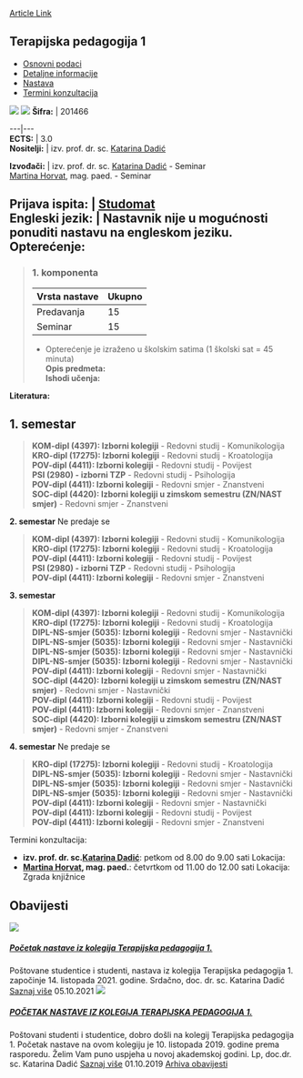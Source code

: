 [Article Link](https://www.fhs.hr/predmet/terped1)

## Terapijska pedagogija 1
  * [Osnovni podaci](https://www.fhs.hr/predmet/terped1#v1id-523833_252424_1_0 "Osnovni podaci")
  * [Detaljne informacije](https://www.fhs.hr/predmet/terped1#v1id-523833_252424_1_1 "Detaljne informacije")
  * [Nastava](https://www.fhs.hr/predmet/terped1#v1id-523833_252424_1_2 "Nastava")
  * [Termini konzultacija](https://www.fhs.hr/predmet/terped1#v1id-523833_252424_1_3 "Termini konzultacija")


[![](https://www.fhs.hr/img/flags/gif/hr.gif)](https://www.fhs.hr/predmet/terped1) [![](https://www.fhs.hr/img/flags/gif/gb.gif)](https://www.fhs.hr/en/course/theped1)
**Šifra:** |  201466  
  
---|---  
**ECTS:** |  3.0   
**Nositelji:** |  izv. prof. dr. sc. [Katarina Dadić](https://www.fhs.hr/djelatnik/katarina.dadic)   
  
**Izvođači:** |  izv. prof. dr. sc. [Katarina Dadić](https://www.fhs.hr/djelatnik/katarina.dadic) - Seminar  
[Martina Horvat](https://www.fhs.hr/djelatnik/martina.horvat), mag. paed. - Seminar  
  
**Prijava ispita:** |  [Studomat](http://www.isvu.hr/studomat)  
**Engleski jezik:** |  Nastavnik nije u mogućnosti ponuditi nastavu na engleskom jeziku.   
**Opterećenje:**  
---  
> ### 1. komponenta
> | Vrsta nastave | Ukupno  
> ---|---  
> Predavanja | 15  
> Seminar | 15  
> * Opterećenje je izraženo u školskim satima (1 školski sat = 45 minuta)   
**Opis predmeta:**  
> **Ishodi učenja:**  

  
**Literatura:**  

  
**1. semestar**  
---  
> **KOM-dipl (4397): Izborni kolegiji** - Redovni studij - Komunikologija  
>  **KRO-dipl (17275): Izborni kolegiji** - Redovni studij - Kroatologija  
>  **POV-dipl (4411): Izborni kolegiji** - Redovni studij - Povijest  
>  **PSI (2980) - izborni TZP** - Redovni studij - Psihologija  
>  **POV-dipl (4411): Izborni kolegiji** - Redovni smjer - Znanstveni  
>  **SOC-dipl (4420): Izborni kolegiji u zimskom semestru (ZN/NAST smjer)** - Redovni smjer - Znanstveni  
>   
  
**2. semestar** Ne predaje se  
> **KOM-dipl (4397): Izborni kolegiji** - Redovni studij - Komunikologija  
>  **KRO-dipl (17275): Izborni kolegiji** - Redovni studij - Kroatologija  
>  **POV-dipl (4411): Izborni kolegiji** - Redovni studij - Povijest  
>  **PSI (2980) - izborni TZP** - Redovni studij - Psihologija  
>  **POV-dipl (4411): Izborni kolegiji** - Redovni smjer - Znanstveni  
>   
  
**3. semestar**  
> **KOM-dipl (4397): Izborni kolegiji** - Redovni studij - Komunikologija  
>  **KRO-dipl (17275): Izborni kolegiji** - Redovni studij - Kroatologija  
>  **DIPL-NS-smjer (5035): Izborni kolegiji** - Redovni smjer - Nastavnički  
>  **DIPL-NS-smjer (5035): Izborni kolegiji** - Redovni smjer - Nastavnički  
>  **DIPL-NS-smjer (5035): Izborni kolegiji** - Redovni smjer - Nastavnički  
>  **DIPL-NS-smjer (5035): Izborni kolegiji** - Redovni smjer - Nastavnički  
>  **POV-dipl (4411): Izborni kolegiji** - Redovni smjer - Nastavnički  
>  **SOC-dipl (4420): Izborni kolegiji u zimskom semestru (ZN/NAST smjer)** - Redovni smjer - Nastavnički  
>  **POV-dipl (4411): Izborni kolegiji** - Redovni studij - Povijest  
>  **POV-dipl (4411): Izborni kolegiji** - Redovni smjer - Znanstveni  
>  **SOC-dipl (4420): Izborni kolegiji u zimskom semestru (ZN/NAST smjer)** - Redovni smjer - Znanstveni  
>   
  
**4. semestar** Ne predaje se  
> **KRO-dipl (17275): Izborni kolegiji** - Redovni studij - Kroatologija  
>  **DIPL-NS-smjer (5035): Izborni kolegiji** - Redovni smjer - Nastavnički  
>  **DIPL-NS-smjer (5035): Izborni kolegiji** - Redovni smjer - Nastavnički  
>  **DIPL-NS-smjer (5035): Izborni kolegiji** - Redovni smjer - Nastavnički  
>  **POV-dipl (4411): Izborni kolegiji** - Redovni smjer - Nastavnički  
>  **POV-dipl (4411): Izborni kolegiji** - Redovni studij - Povijest  
>  **POV-dipl (4411): Izborni kolegiji** - Redovni smjer - Znanstveni  
>   
Termini konzultacija: 
  * **izv. prof. dr. sc.[Katarina Dadić](https://www.fhs.hr/djelatnik/katarina.dadic)**: 
petkom od 8.00 do 9.00 sati
Lokacija: 
  * **[Martina Horvat](https://www.fhs.hr/djelatnik/martina.horvat), mag. paed.**: 
četvrtkom od 11.00 do 12.00 sati 
Lokacija: Zgrada knjižnice 


## Obavijesti
[ ![](https://www.fhs.hr/_pub/themes_static/hrstud2024/default/img/default_news.jpg) ](https://www.fhs.hr/predmet/terped1?@=21g8f#news_116158)
#####  [Početak nastave iz kolegija Terapijska pedagogija 1.](https://www.fhs.hr/predmet/terped1?@=21g8f#news_116158)
Poštovane studentice i studenti, nastava iz kolegija Terapijska pedagogija 1. započinje 14. listopada 2021. godine. Srdačno, doc. dr. sc. Katarina Dadić 
[Saznaj više](https://www.fhs.hr/predmet/terped1?@=21g8f#news_116158)
05.10.2021
[ ![](https://www.fhs.hr/_pub/themes_static/hrstud2024/default/img/default_news.jpg) ](https://www.fhs.hr/predmet/terped1?@=218qm#news_116158)
#####  [POČETAK NASTAVE IZ KOLEGIJA TERAPIJSKA PEDAGOGIJA 1.](https://www.fhs.hr/predmet/terped1?@=218qm#news_116158)
Poštovani studenti i studentice, dobro došli na kolegij Terapijska pedagogija 1. Početak nastave na ovom kolegiju je 10. listopada 2019. godine prema rasporedu. Želim Vam puno uspjeha u novoj akademskoj godini. Lp, doc.dr. sc. Katarina Dadić 
[Saznaj više](https://www.fhs.hr/predmet/terped1?@=218qm#news_116158)
01.10.2019
[Arhiva obavijesti](https://www.fhs.hr/predmet/terped1?@=2188u#news_116158 "Arhiva obavijesti")
